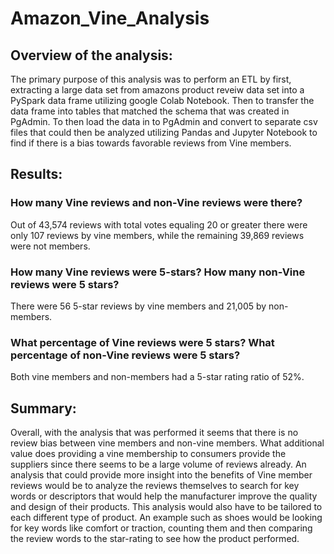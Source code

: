 # Amazon_Vine_Analysis
## Overview of the analysis:
The primary purpose of this analysis was to perform an ETL by first, extracting a large data set from amazons product reveiw data set into a PySpark data frame utilizing google Colab Notebook. Then to transfer the data frame into tables that matched the schema that was created in PgAdmin. To then load the data in to PgAdmin and convert to separate csv files that could then be analyzed utilizing Pandas and Jupyter Notebook to find if there is a bias towards favorable reviews from Vine members.
## Results: 
### How many Vine reviews and non-Vine reviews were there? 
Out of 43,574 reviews with total votes equaling 20 or greater there were only 107 reviews by vine members, while the remaining 39,869 reviews were not members. 
### How many Vine reviews were 5-stars? How many non-Vine reviews were 5 stars?
There were 56 5-star reviews by vine members and 21,005 by non-members.
### What percentage of Vine reviews were 5 stars? What percentage of non-Vine reviews were 5 stars?
Both vine members and non-members had a 5-star rating ratio of 52%.
## Summary: 
Overall, with the analysis that was performed it seems that there is no review bias between vine members and non-vine members. What additional value does providing a vine membership to consumers provide the suppliers since there seems to be a large volume of reviews already. An analysis that could provide more insight into the benefits of Vine member reviews would be to analyze the reviews themselves to search for key words or descriptors that would help the manufacturer improve the quality and design of their products. This analysis would also have to be tailored to each different type of product. An example such as shoes would be looking for key words like comfort or traction, counting them and then comparing the review words to the star-rating to see how the product performed.


